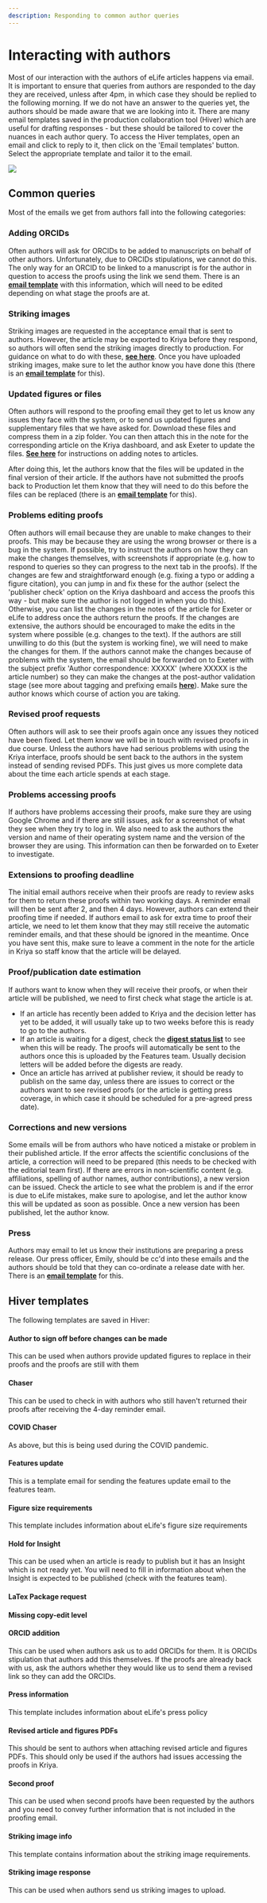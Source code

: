 ```yaml
---
description: Responding to common author queries
---
```


# Interacting with authors

Most of our interaction with the authors of eLife articles happens via email. It is important to ensure that queries from authors are responded to the day they are received, unless after 4pm, in which case they should be replied to the following morning. If we do not have an answer to the queries yet, the authors should be made aware that we are looking into it. There are many email templates saved in the production collaboration tool \(Hiver\) which are useful for drafting responses - but these should be tailored to cover the nuances in each author query. To access the Hiver templates, open an email and click to reply to it, then click on the 'Email templates' button. Select the appropriate template and tailor it to the email.

![](../.gitbook/assets/captured-1-.gif)

## Common queries 

Most of the emails we get from authors fall into the following categories:

### Adding ORCIDs

Often authors will ask for ORCIDs to be added to manuscripts on behalf of other authors. Unfortunately, due to ORCIDs stipulations, we cannot do this. The only way for an ORCID to be linked to a manuscript is for the author in question to access the proofs using the link we send them. There is an [**email template**](interacting-with-authors.md#orcid-addition) with this information, which will need to be edited depending on what stage the proofs are at.

### Striking images

Striking images are requested in the acceptance email that is sent to authors. However, the article may be exported to Kriya before they respond, so authors will often send the striking images directly to production. For guidance on what to do with these, [**see here**](../pages-in-progress/striking-images.md). Once you have uploaded striking images, make sure to let the author know you have done this \(there is an [**email template**](interacting-with-authors.md#striking-image-response) for this\). 

### Updated figures or files

Often authors will respond to the proofing email they get to let us know any issues they face with the system, or to send us updated figures and supplementary files that we have asked for. Download these files and compress them in a zip folder. You can then attach this in the note for the corresponding article on the Kriya dashboard, and ask Exeter to update the files. [**See here**](../pages-in-progress/kriya-1.md#adding-notes) for instructions on adding notes to articles. 

After doing this, let the authors know that the files will be updated in the final version of their article. If the authors have not submitted the proofs back to Production let them know that they will need to do this before the files can be replaced \(there is an [**email template**](interacting-with-authors.md#author-to-sign-off-before-changes-can-be-made) for this\). 

### Problems editing proofs

Often authors will email because they are unable to make changes to their proofs. This may be because they are using the wrong browser or there is a bug in the system. If possible, try to instruct the authors on how they can make the changes themselves, with screenshots if appropriate \(e.g. how to respond to queries so they can progress to the next tab in the proofs\). If the changes are few and straightforward enough \(e.g. fixing a typo or adding a figure citation\), you can jump in and fix these for the author \(select the 'publisher check' option on the Kriya dashboard and access the proofs this way - but make sure the author is not logged in when you do this\). Otherwise, you can list the changes in the notes of the article for Exeter or eLife to address once the authors return the proofs. If the changes are extensive, the authors should be encouraged to make the edits in the system where possible \(e.g. changes to the text\). If the authors are still unwilling to do this \(but the system is working fine\), we will need to make the changes for them. If the authors cannot make the changes because of problems with the system, the email should be forwarded on to Exeter with the subject prefix 'Author correspondence: XXXXX' \(where XXXXX is the article number\) so they can make the changes at the post-author validation stage \(see more about tagging and prefixing emails [**here**](managing-the-production-inbox.md#tags-and-prefixes)\). Make sure the author knows which course of action you are taking.

### Revised proof requests

Often authors will ask to see their proofs again once any issues they noticed have been fixed. Let them know we will be in touch with revised proofs in due course. Unless the authors have had serious problems with using the Kriya interface, proofs should be sent back to the authors in the system instead of sending revised PDFs. This just gives us more complete data about the time each article spends at each stage.

### Problems accessing proofs

If authors have problems accessing their proofs, make sure they are using Google Chrome and if there are still issues, ask for a screenshot of what they see when they try to log in. We also need to ask the authors the version and name of their operating system name and the version of the browser they are using. This information can then be forwarded on to Exeter to investigate. 

### Extensions to proofing deadline

The initial email authors receive when their proofs are ready to review asks for them to return these proofs within two working days. A reminder email will then be sent after 2, and then 4 days. However, authors can extend their proofing time if needed. If authors email to ask for extra time to proof their article, we need to let them know that they may still receive the automatic reminder emails, and that these should be ignored in the meantime. Once you have sent this, make sure to leave a comment in the note for the article in Kriya so staff know that the article will be delayed.

### Proof/publication date estimation

If authors want to know when they will receive their proofs, or when their article will be published, we need to first check what stage the article is at. 

* If an article has recently been added to Kriya and the decision letter has yet to be added, it will usually take up to two weeks before this is ready to go to the authors. 
* If an article is waiting for a digest, check the [**digest status list**](https://docs.google.com/spreadsheets/d/17Llag-aEnbuARu5ORDJFki4K73xzy1fz2B2XG_QHQPI/edit#gid=1376331906) to see when this will be ready. The proofs will automatically be sent to the authors once this is uploaded by the Features team. Usually decision letters will be added before the digests are ready.
* Once an article has arrived at publisher review, it should be ready to publish on the same day, unless there are issues to correct or the authors want to see revised proofs \(or the article is getting press coverage, in which case it should be scheduled for a pre-agreed press date\).

### Corrections and new versions

Some emails will be from authors who have noticed a mistake or problem in their published article. If the error affects the scientific conclusions of the article, a correction will need to be prepared \(this needs to be checked with the editorial team first\). If there are errors in non-scientific content \(e.g. affiliations, spelling of author names, author contributions\), a new version can be issued. Check the article to see what the problem is and if the error is due to eLife mistakes, make sure to apologise, and let the author know this will be updated as soon as possible. Once a new version has been published, let the author know.

### Press

Authors may email to let us know their institutions are preparing a press release. Our press officer, Emily, should be cc'd into these emails and the authors should be told that they can co-ordinate a release date with her. There is an [**email template**](interacting-with-authors.md#press-information) for this. 

## Hiver templates

The following templates are saved in Hiver:

#### Author to sign off before changes can be made

This can be used when authors provide updated figures to replace in their proofs and the proofs are still with them

#### Chaser

This can be used to check in with authors who still haven't returned their proofs after receiving the 4-day reminder email.

#### COVID Chaser

As above, but this is being used during the COVID pandemic.

#### Features update

This is a template email for sending the features update email to the features team.

#### Figure size requirements

This template includes information about eLife's figure size requirements

#### Hold for Insight

This can be used when an article is ready to publish but it has an Insight which is not ready yet. You will need to fill in information about when the Insight is expected to be published \(check with the features team\).

#### LaTex Package request

#### Missing copy-edit level

#### ORCID addition

This can be used when authors ask us to add ORCIDs for them. It is ORCIDs stipulation that authors add this themselves. If the proofs are already back with us, ask the authors whether they would like us to send them a revised link so they can add the ORCIDs. 

#### Press information

This template includes information about eLife's press policy

#### Revised article and figures PDFs

This should be sent to authors when attaching revised article and figures PDFs. This should only be used if the authors had issues accessing the proofs in Kriya. 

#### Second proof

This can be used when second proofs have been requested by the authors and you need to convey further information that is not included in the proofing email.

#### Striking image info

This template contains information about the striking image requirements.

#### Striking image response

This can be used when authors send us striking images to upload.



